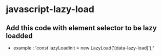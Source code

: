 # javascript-lazy-load

## Add this code with element selector to be lazy loadded

* example : 'const lazyLoadInit = new LazyLoad('[data-lazy-load]');'